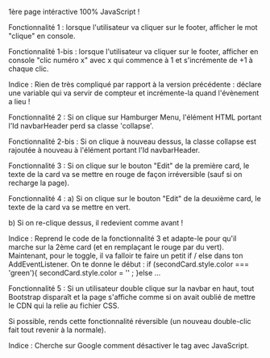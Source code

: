 1ère page intéractive 100% JavaScript !



Fonctionnalité 1 :
lorsque l'utilisateur va cliquer sur le footer, afficher le mot "clique" en console.

Fonctionnalité 1-bis :
lorsque l'utilisateur va cliquer sur le footer, afficher en console "clic numéro x" avec x qui commence à 1 et s'incrémente de +1 à chaque clic.

Indice : Rien de très compliqué par rapport à la version précédente : déclare une variable qui va servir de compteur et incrémente-la quand l'évènement a lieu !



Fonctionnalité 2 :
Si on clique sur Hamburger Menu, l'élément HTML portant l'Id navbarHeader perd sa classe 'collapse'.

Fonctionnalité 2-bis :
Si on clique à nouveau dessus, la classe collapse est rajoutée à nouveau à l'élément portant l'Id navbarHeader.



Fonctionnalité 3 :
Si on clique sur le bouton "Edit" de la première card, le texte de la card va se mettre en rouge de façon irréversible (sauf si on recharge la page). 



Fonctionnalité 4 :
a) Si on clique sur le bouton "Edit" de la deuxième card, le texte de la card va se mettre en vert.

b) Si on re-clique dessus, il redevient comme avant !

Indice : Reprend le code de la fonctionnalité 3 et adapte-le pour qu'il marche sur la 2ème card (et en remplaçant le rouge par du vert).
Maintenant, pour le toggle, il va falloir te faire un petit if / else dans ton AddEventListener. On te donne le début :
if (secondCard.style.color === 'green'){
secondCard.style.color = '' ;
}else …



Fonctionnalité 5 :
Si un utilisateur double clique sur la navbar en haut, tout Bootstrap disparaît et la page s'affiche comme si on avait oublié de mettre le CDN qui la relie au fichier CSS.

Si possible, rends cette fonctionnalité réversible (un nouveau double-clic fait tout revenir à la normale).

Indice : Cherche sur Google comment désactiver le tag <link> avec JavaScript.

